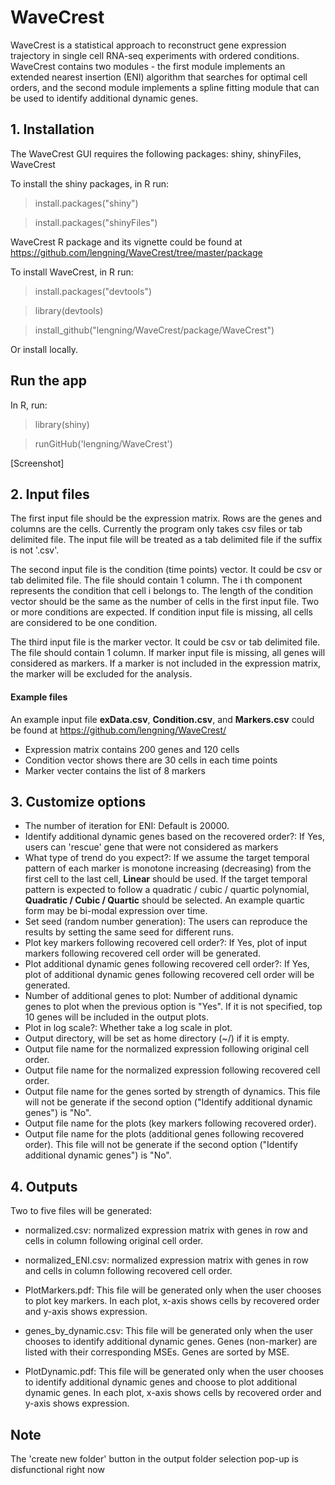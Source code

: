 # WaveCrest


WaveCrest is a statistical approach to
reconstruct gene expression trajectory in single cell RNA-seq experiments with ordered conditions.
WaveCrest contains two modules - the first module implements an extended nearest insertion (ENI) algorithm that
searches for optimal cell orders, and the second module implements a spline fitting module
that can be used to identify additional dynamic genes.

## 1. Installation
The WaveCrest GUI requires the following packages: shiny, shinyFiles, WaveCrest

To install the shiny packages, in R run:

> install.packages("shiny")

> install.packages("shinyFiles")

WaveCrest R package and its vignette could be found at https://github.com/lengning/WaveCrest/tree/master/package

To install WaveCrest, in R run: 

> install.packages("devtools")

> library(devtools)

> install_github("lengning/WaveCrest/package/WaveCrest")

Or install locally.

## Run the app
In R, run:

> library(shiny)

> runGitHub('lengning/WaveCrest')

[Screenshot]

## 2. Input files

The first input file should be the expression matrix. 
Rows are the genes and columns are the cells.
Currently the program only takes csv files or tab delimited file.
The input file will be treated as a tab delimited file if the suffix is not '.csv'.


The second input file is the condition (time points) vector. It could be csv or tab delimited file. The file should contain
1 column. The i th component represents the condition that cell i belongs to. The length of the condition vector should be the same as the number of cells in the first input file. Two or more conditions are expected. If condition input file is missing, all cells are considered to be one condition.

The third input file is the marker vector. It could be csv or tab delimited file. The file should contain
1 column. If marker input file is missing, all genes will considered as markers. If a marker is not included in the expression matrix, the marker will be excluded for the analysis.

#### Example files
An example input file **exData.csv**, **Condition.csv**, and **Markers.csv** could be found at https://github.com/lengning/WaveCrest/   
- Expression matrix contains 200 genes and 120 cells 
- Condition vector shows there are 30 cells in each time points
- Marker vecter contains the list of 8 markers

## 3. Customize options
- The number of iteration for ENI: Default is 20000. 
-	Identify additional dynamic genes based on the recovered order?: If Yes, users can 'rescue' gene that were not considered as markers
- What type of trend do you expect?: If we assume the target temporal pattern of each marker is monotone increasing (decreasing) from the first cell to the last cell, **Linear** should be used. If the target temporal pattern is expected to follow a quadratic / cubic / quartic polynomial,  **Quadratic / Cubic / Quartic** should be selected. An example quartic form may be bi-modal expression over time. 
-	Set seed (random number generation): The users can reproduce the results by setting the same seed for different runs.
- Plot key markers following recovered cell order?: If Yes, plot of input markers following recovered cell order will be generated. 
- Plot additional dynamic genes following recovered cell order?: If Yes, plot of additional dynamic genes following recovered cell order will be generated. 
-	Number of additional genes to plot: Number of additional dynamic genes to plot when the previous option is "Yes". If it is not specified, top 10 genes will be included in the output plots.
- Plot in log scale?: Whether take a log scale in plot.
- Output directory, will be set as home directory (~/) if it is empty.
- Output file name for the normalized expression following original cell order.
- Output file name for the normalized expression following recovered cell order.
-	Output file name for the genes sorted by strength of dynamics. This file will not be generate if the second option ("Identify additional dynamic genes") is "No".
-	Output file name for the plots (key markers following recovered order).
-	Output file name for the plots (additional genes following recovered order). This file will not be generate if the second option ("Identify additional dynamic genes") is "No".

## 4. Outputs
Two to five files will be generated:
-	normalized.csv: normalized expression matrix with genes in row and cells in column following original cell order.
-	normalized_ENI.csv: normalized expression matrix with genes in row and cells in column following recovered cell order.

- PlotMarkers.pdf: This file will be generated only when the user chooses to plot key markers. In each plot, x-axis shows cells by recovered order and y-axis shows expression. 

-	genes_by_dynamic.csv: This file will be generated only when the user chooses to identify additional dynamic genes. Genes (non-marker) are listed with their corresponding MSEs. Genes are sorted by MSE.

- PlotDynamic.pdf: This file will be generated only when the user chooses to identify additional dynamic genes and choose to plot additional dynamic genes. In each plot, x-axis shows cells by recovered order and y-axis shows expression. 
 
## Note
The 'create new folder' button in the output folder selection pop-up is disfunctional right now




